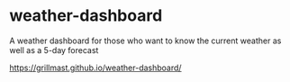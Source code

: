 # weather-dashboard
A weather dashboard for those who want to know the current weather as well as a 5-day forecast
 
 
https://grillmast.github.io/weather-dashboard/
